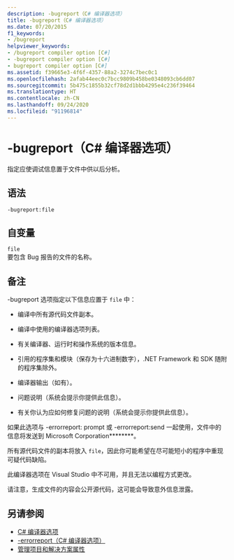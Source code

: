 ```yaml
---
description: -bugreport（C# 编译器选项）
title: -bugreport（C# 编译器选项）
ms.date: 07/20/2015
f1_keywords:
- /bugreport
helpviewer_keywords:
- /bugreport compiler option [C#]
- -bugreport compiler option [C#]
- bugreport compiler option [C#]
ms.assetid: f39665e3-4f6f-4357-88a2-3274c7bec0c1
ms.openlocfilehash: 2afab44eec0c7bcc9809b458be0348093cb6dd07
ms.sourcegitcommit: 5b475c1855b32cf78d2d1bbb4295e4c236f39464
ms.translationtype: HT
ms.contentlocale: zh-CN
ms.lasthandoff: 09/24/2020
ms.locfileid: "91196814"
---
```

# <a name="-bugreport-c-compiler-options"></a>-bugreport（C# 编译器选项）

指定应使调试信息置于文件中供以后分析。  
  
## <a name="syntax"></a>语法  
  
```console  
-bugreport:file  
```  
  
## <a name="arguments"></a>自变量  

 `file`  
 要包含 Bug 报告的文件的名称。  
  
## <a name="remarks"></a>备注  

 -bugreport 选项指定以下信息应置于 `file` 中：  
  
- 编译中所有源代码文件副本。  
  
- 编译中使用的编译器选项列表。  
  
- 有关编译器、运行时和操作系统的版本信息。  
  
- 引用的程序集和模块（保存为十六进制数字），.NET Framework 和 SDK 随附的程序集除外。  
  
- 编译器输出（如有）。  
  
- 问题说明（系统会提示你提供此信息）。  
  
- 有关你认为应如何修复问题的说明（系统会提示你提供此信息）。  
  
 如果此选项与 -errorreport: prompt 或 -errorreport:send 一起使用，文件中的信息将发送到 Microsoft Corporation********。  
  
 所有源代码文件的副本将放入 `file`，因此你可能希望在尽可能短小的程序中重现可疑代码缺陷。  
  
 此编译器选项在 Visual Studio 中不可用，并且无法以编程方式更改。  
  
 请注意，生成文件的内容会公开源代码，这可能会导致意外信息泄露。  
  
## <a name="see-also"></a>另请参阅

- [C# 编译器选项](./index.md)
- [-errorreport（C# 编译器选项）](./errorreport-compiler-option.md)
- [管理项目和解决方案属性](/visualstudio/ide/managing-project-and-solution-properties)
